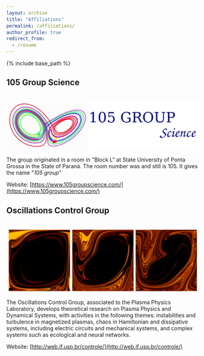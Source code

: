 ```yaml
---
layout: archive
title: "Affiliations"
permalink: /affiliations/
author_profile: true
redirect_from:
  - /resume
---
```


{% include base_path %}

## 105 Group Science
[<br/><img src='/images/105.png'>](https://www.105groupscience.com/)



The group originated in a room in "Block L" at State University of Ponta Grossa in the State of Paraná. The room number was and still is 105. It gives the name "*105 group*"

Website: [https://www.105groupscience.com/](https://www.105groupscience.com/)

## Oscillations Control Group
[<br/><img src='/images/ocg.png'>](http://web.if.usp.br/controle/)

The Oscillations Control Group, associated to the Plasma Physics Laboratory, develops theoretical research on Plasma Physics and Dynamical Systems, with activities in the following themes: instabilities and turbulence in magnetized plasmas, chaos in Hamiltonian and dissipative systems, including electric circuits and mechanical systems, and complex systems such as ecological and neural networks.


Website: [http://web.if.usp.br/controle/](http://web.if.usp.br/controle/)
